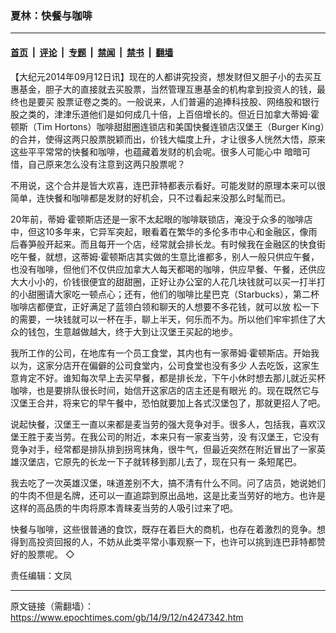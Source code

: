 ### 夏林：快餐与咖啡

---

#### [首页](../../../..?n4247342) &nbsp;|&nbsp; [评论](../../../../../epoch-comment?n4247342) &nbsp;|&nbsp; [专题](../../../../../epoch-special?n4247342) &nbsp;|&nbsp; [禁闻](../../../../../epoch-news?n4247342) &nbsp;|&nbsp; [禁书](../../../../../books?n4247342) &nbsp;|&nbsp; [翻墙](https://github.com/gfw-breaker/nogfw/blob/master/README.md?n4247342)


<div class="post_content" id="artbody" itemprop="articleBody">
 <!-- article content begin -->
 <p>
  【大纪元2014年09月12日讯】现在的人都讲究投资，想发财但又胆子小的去买互惠基金，胆子大的直接就去买股票，当然管理互惠基金的机构拿到投资人的钱，最终也是要买 股票证卷之类的。一般说来，人们普遍的追捧科技股、网络股和银行股之类的，津津乐道他们是如何成几十倍，上百倍增长的。但近日加拿大蒂姆‧霍顿斯（Tim Hortons）咖啡甜甜圈连锁店和美国快餐连锁店汉堡王（Burger King）的合并，使得这两只股票脱颖而出，价钱大幅度上升，才让很多人恍然大悟，原来这些平平常常的快餐和咖啡，也蕴藏着发财的机会呢。很多人可能心中 暗暗可惜，自己原来怎么没有注意到这两只股票呢？
 </p>
 <p>
  不用说，这个合并是皆大欢喜，连巴菲特都表示看好。可能发财的原理本来可以很简单，连快餐和咖啡都是发财的好机会，只不过看起来没那么时髦而已。
 </p>
 <p>
  20年前，蒂姆‧霍顿斯店还是一家不太起眼的咖啡联锁店，淹没于众多的咖啡店中，但这10多年来，它异军突起，眼看着在繁华的多伦多市中心和金融区，像雨 后春笋般开起来。而且每开一个店，经常就会排长龙。有时候我在金融区的快食街吃午餐，就想，这蒂姆‧霍顿斯店其实做的生意比谁都多，别人一般只供应午餐， 也没有咖啡，但他们不仅供应加拿大人每天都喝的咖啡，供应早餐、午餐，还供应大大小小的，价钱很便宜的甜甜圈，正好让办公室的人花几块钱就可以买一打半打 的小甜圈请大家吃一顿点心；还有，他们的咖啡比星巴克（Starbucks），第二杯咖啡店都便宜，正好满足了蓝领白领和聊天的人想要不多花钱，就可以放 松一下的需要，一块钱就可以一杯在手，聊上半天，何乐而不为。所以他们牢牢抓住了大众的钱包，生意越做越大，终于大到让汉堡王买起的地步。
 </p>
 <p>
  我所工作的公司，在地库有一个员工食堂，其内也有一家蒂姆‧霍顿斯店。开始我以为，这家分店开在偏僻的公司食堂内，公司食堂也没有多少 人去吃饭，这家生意肯定不好。谁知每次早上去买早餐，都是排长龙，下午小休时想去那儿就近买杯咖啡，也是要排队很长时间，始信开这家店的店主还是有眼光 的。现在既然它与汉堡王合并，将来它的早午餐中，恐怕就要加上各式汉堡包了，那就更招人了吧。
 </p>
 <p>
  说起快餐，汉堡王一直以来都是麦当劳的强大竞争对手。很多人，包括我，喜欢汉堡王胜于麦当劳。在我公司的附近，本来只有一家麦当劳，没 有汉堡王，它没有竞争对手，经常都是排队排到拐弯抹角，很牛气，但最近突然在附近冒出了一家英雄汉堡店，它原先的长龙一下子就转移到那儿去了，现在只有一 条短尾巴。
 </p>
 <p>
  我去吃了一次英雄汉堡，味道差别不大，搞不清有什么不同。问了店员，她说她们的牛肉不但是名牌，还可以一直追踪到原出品地，这是比麦当劳好的地方。也许是这样的高品质的牛肉将原本青睐麦当劳的人吸引过来了吧。
 </p>
 <p>
  快餐与咖啡，这些很普通的食饮，既存在着巨大的商机，也存在着激烈的竞争。想得到高投资回报的人，不妨从此类平常小事观察一下，也许可以挑到连巴菲特都赞好的股票呢。 ◇
 </p>
 <p>
  责任编辑：文凤
 </p>
 <!-- article content end -->
 <div id="below_article_ad">
 </div>
</div>


---

原文链接（需翻墙）：https://www.epochtimes.com/gb/14/9/12/n4247342.htm